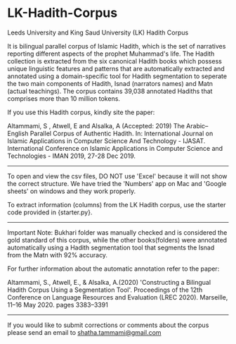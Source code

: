 # LK-Hadith-Corpus
Leeds University and King Saud University (LK) Hadith Corpus

It is bilingual parallel corpus of Islamic Hadith, which is the set of narratives reporting different aspects of the prophet Muhammad's life. The Hadith collection is extracted from the six canonical Hadith books which possess unique linguistic features and patterns that are automatically extracted and annotated using a domain-specific tool for Hadith segmentation to seperate the two main components of Hadith, Isnad (narrators names) and Matn (actual teachings). The corpus contains 39,038 annotated Hadiths that comprises more than 10 million tokens. 


If you use this Hadith corpus, kindly site the paper: 

Altammami, S , Atwell, E and Alsalka, A (Accepted: 2019) The Arabic–English Parallel Corpus of Authentic Hadith. In: International Journal on Islamic Applications in Computer Science And Technology - IJASAT. International Conference on Islamic Applications in Computer Science and Technologies - IMAN 2019, 27-28 Dec 2019.

------------------------------------------------------------------------------------------
To open and view the csv files, DO NOT use 'Excel' because it will not show the correct structure. We have tried the 'Numbers' app on Mac and 'Google sheets' on windows and they work properly. 

To extract information (columns) from the LK Hadith corpus, use the starter code provided in {starter.py}.

------------------------------------------------------------------------------------------

Important Note: 
Bukhari folder was manually checked and is considered the gold standard of this corpus, while the other books(folders) were annotated automatically using a Hadith segmentation tool that segments the Isnad from the Matn with 92% accuracy. 

For further information about the automatic annotation refer to the paper: 

Altammami, S., Atwell, E., & Alsalka, A.(2020) 'Constructing a Bilingual Hadith Corpus Using a Segmentation Tool'. Proceedings of the 12th Conference on Language Resources and Evaluation (LREC 2020). Marseille, 11–16 May 2020. pages 3383–3391

------------------------------------------------------------------------------------------

If you would like to submit corrections or comments about the corpus please send an email to shatha.tammami@gmail.com
